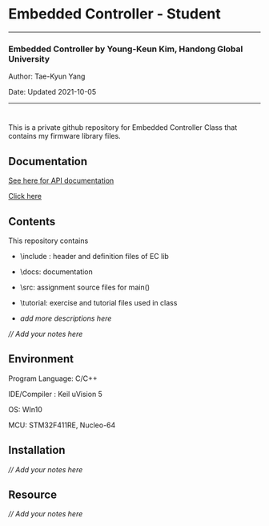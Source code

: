 # Embedded Controller - Student



---

### Embedded Controller by Young-Keun Kim, Handong Global University 

Author:  Tae-Kyun Yang

Date:  Updated 2021-10-05



---

# 

This is a private github repository for Embedded Controller Class that contains my firmware library files.



## Documentation

[See here for API documentation ](./docs/EC_HAL_Documentation.md)

[Click here](https://github.com/tk032/EC-student)

## Contents

This repository contains

* \include : header and definition files of EC lib

* \docs: documentation 

* \src: assignment source files for main()

* \tutorial: exercise and tutorial files used in class

* _add more descriptions here_ 

  

_// Add your notes here_



## Environment

Program Language: C/C++

IDE/Compiler : Keil uVision 5

OS: WIn10

MCU:  STM32F411RE, Nucleo-64



## Installation

_// Add your notes here_



## Resource

_// Add your notes here_
